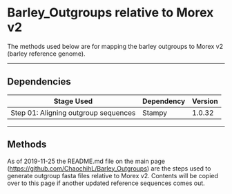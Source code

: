# Barley_Outgroups relative to Morex v2

The methods used below are for mapping the barley outgroups to Morex v2 (barley reference genome).

---

## Dependencies

| Stage Used | Dependency | Version |
| ---------- | ---------- | ------- |
| Step 01: Aligning outgroup sequences | Stampy | 1.0.32 |

---

## Methods

As of 2019-11-25 the README.md file on the main page (https://github.com/ChaochihL/Barley_Outgroups) are the steps used to generate outgroup fasta files relative to Morex v2. Contents will be copied over to this page if another updated reference sequences comes out.
